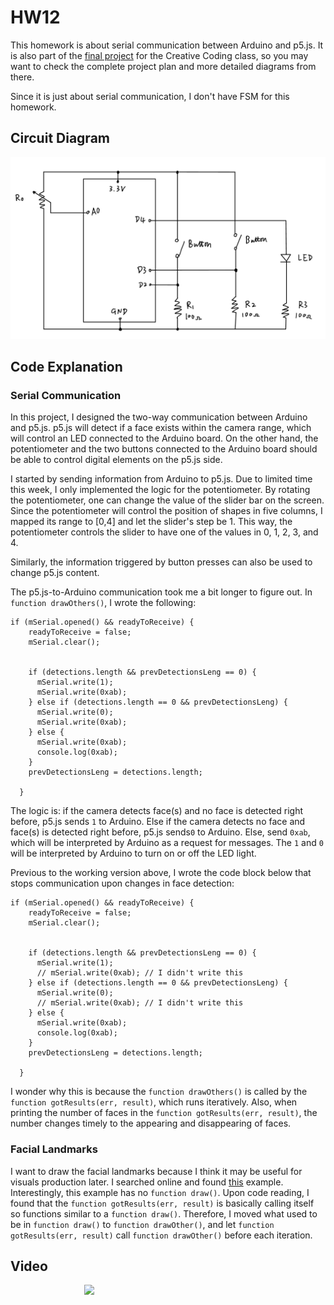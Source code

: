 # HW12
 
This homework is about serial communication between Arduino and p5.js. It is also part of the [final project](https://github.com/6063-fuguoxue/Final) for the Creative Coding class, so you may want to check the complete project plan and more detailed diagrams from there. 

Since it is just about serial communication, I don't have FSM for this homework. 

## Circuit Diagram

![](circuit-diagram.jpg)

## Code Explanation

### Serial Communication

In this project, I designed the two-way communication between Arduino and p5.js. p5.js will detect if a face exists within the camera range, which will control an LED connected to the Arduino board. On the other hand, the potentiometer and the two buttons connected to the Arduino board should be able to control digital elements on the p5.js side. 

I started by sending information from Arduino to p5.js. Due to limited time this week, I only implemented the logic for the potentiometer. By rotating the potentiometer, one can change the value of the slider bar on the screen. Since the potentiometer will control the position of shapes in five columns, I mapped its range to [0,4] and let the slider's step be 1. This way, the potentiometer controls the slider to have one of the values in 0, 1, 2, 3, and 4. 

Similarly, the information triggered by button presses can also be used to change p5.js content. 

The p5.js-to-Arduino communication took me a bit longer to figure out. In `function drawOthers()`, I wrote the following: 

```
if (mSerial.opened() && readyToReceive) {
    readyToReceive = false;
    mSerial.clear();
    
    
    if (detections.length && prevDetectionsLeng == 0) {     
      mSerial.write(1);
      mSerial.write(0xab);
    } else if (detections.length == 0 && prevDetectionsLeng) {
      mSerial.write(0);
      mSerial.write(0xab);
    } else {      
      mSerial.write(0xab);
      console.log(0xab);
    }
    prevDetectionsLeng = detections.length;
    
  }
```

The logic is: if the camera detects face(s) and no face is detected right before, p5.js sends `1` to Arduino. Else if the camera detects no face and face(s) is detected right before, p5.js sends`0` to Arduino. Else, send `0xab`, which will be interpreted by Arduino as a request for messages. The `1` and `0` will be interpreted by Arduino to turn on or off the LED light. 

Previous to the working version above, I wrote the code block below that stops communication upon changes in face detection: 

```
if (mSerial.opened() && readyToReceive) {
    readyToReceive = false;
    mSerial.clear();
    
    
    if (detections.length && prevDetectionsLeng == 0) {     
      mSerial.write(1);
      // mSerial.write(0xab); // I didn't write this
    } else if (detections.length == 0 && prevDetectionsLeng) {
      mSerial.write(0);
      // mSerial.write(0xab); // I didn't write this
    } else {      
      mSerial.write(0xab);
      console.log(0xab);
    }
    prevDetectionsLeng = detections.length;
    
  }
```
I wonder why this is because the `function drawOthers()` is called by the `function gotResults(err, result)`, which runs iteratively. Also, when printing the number of faces in the `function gotResults(err, result)`, the number changes timely to the appearing and disappearing of faces. 

### Facial Landmarks

I want to draw the facial landmarks because I think it may be useful for visuals production later. I searched online and found [this](https://editor.p5js.org/rios/sketches/QH1ch5GFr) example. Interestingly, this example has no `function draw()`. Upon code reading, I found that the `function gotResults(err, result)` is basically calling itself so functions similar to a `function draw()`. Therefore, I moved what used to be in `function draw()` to `function drawOther()`, and let `function gotResults(err, result)` call `function drawOther()` before each iteration. 

## Video

<div align="center" style="width:50%;">
      <a href="https://www.youtube.com/shorts/geEiispm_2I">
         <img src="https://img.youtube.com/vi/geEiispm_2I/0.jpg" style="width:50%;">
      </a>
</div>
